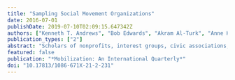 ```yaml
---
title: "Sampling Social Movement Organizations"
date: 2016-07-01
publishDate: 2019-07-10T02:09:15.647342Z
authors: ["Kenneth T. Andrews", "Bob Edwards", "Akram Al-Turk", "Anne Kristen Hunter"]
publication_types: ["2"]
abstract: "Scholars of nonprofits, interest groups, civic associations, and social movement organizations employ samples of organizations derived from directories or other available listings. In most cases, we are unable to evaluate the representativeness of these samples. Using data on the population of environmental organizations in North Carolina, we assess the methodological strengths and weaknesses of widely used strategies. We find that reliance on any single source yields bias on theoretically important characteristics of organizations. We show that scholars can reduce bias significantly by combining sources, creating what we call a 'peak list' compiled from different types of sources. Compared to any single source, our peak list differed less from the population on the thirty-one organizational characteristics including geographical coverage, issues, discursive frames, targets, and organizational demographics such as age, organizational form, and resources. From these analyses, we offer methodological recommendations for making better-informed decisions for constructing representative organizational samples."
featured: false
publication: "*Mobilization: An International Quarterly*"
doi: "10.17813/1086-671X-21-2-231"
---
```


